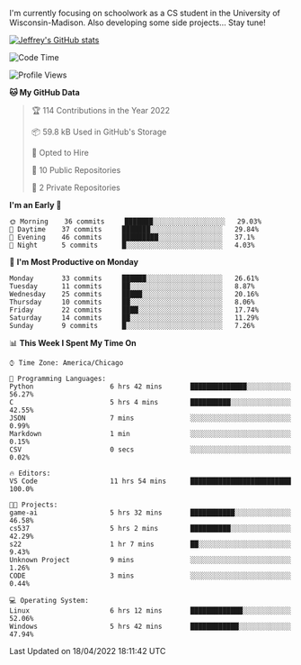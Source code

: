 

I'm currently focusing on schoolwork as a CS student in the University of Wisconsin-Madison.
Also developing some side projects...
Stay tune!

<!-- [![wakatime](https://wakatime.com/badge/user/99a12255-d5fa-4530-a56f-b1f6efe8669d.svg?style=for-the-badge)](https://wakatime.com/@99a12255-d5fa-4530-a56f-b1f6efe8669d) -->

[![Jeffrey's GitHub stats](https://github-readme-stats.vercel.app/api?username=slijeff&count_private=true&show_icons=true)](https://github.com/anuraghazra/github-readme-stats)

<!-- [![Jeffrey's wakatime stats](https://github-readme-stats.vercel.app/api/wakatime?username=slijeff&custom_title=Coding+Time+Last+Week)](https://github.com/slijeff/github-readme-stats) -->

<!-- [![Top Langs](https://github-readme-stats.vercel.app/api/top-langs/?username=slijeff&count_private=true&langs_count=8&hide=javascript&custom_title=Repo+Languages)](https://github.com/anuraghazra/github-readme-stats) -->

<!--START_SECTION:waka-->
![Code Time](http://img.shields.io/badge/Code%20Time-20%20hrs%2056%20mins-blue)

![Profile Views](http://img.shields.io/badge/Profile%20Views-128-blue)

**🐱 My GitHub Data** 

> 🏆 114 Contributions in the Year 2022
 > 
> 📦 59.8 kB Used in GitHub's Storage 
 > 
> 💼 Opted to Hire
 > 
> 📜 10 Public Repositories 
 > 
> 🔑 2 Private Repositories  
 > 
**I'm an Early 🐤** 

```text
🌞 Morning    36 commits     ███████░░░░░░░░░░░░░░░░░░   29.03% 
🌆 Daytime    37 commits     ███████░░░░░░░░░░░░░░░░░░   29.84% 
🌃 Evening    46 commits     █████████░░░░░░░░░░░░░░░░   37.1% 
🌙 Night      5 commits      █░░░░░░░░░░░░░░░░░░░░░░░░   4.03%

```
📅 **I'm Most Productive on Monday** 

```text
Monday       33 commits     ██████░░░░░░░░░░░░░░░░░░░   26.61% 
Tuesday      11 commits     ██░░░░░░░░░░░░░░░░░░░░░░░   8.87% 
Wednesday    25 commits     █████░░░░░░░░░░░░░░░░░░░░   20.16% 
Thursday     10 commits     ██░░░░░░░░░░░░░░░░░░░░░░░   8.06% 
Friday       22 commits     ████░░░░░░░░░░░░░░░░░░░░░   17.74% 
Saturday     14 commits     ██░░░░░░░░░░░░░░░░░░░░░░░   11.29% 
Sunday       9 commits      █░░░░░░░░░░░░░░░░░░░░░░░░   7.26%

```


📊 **This Week I Spent My Time On** 

```text
⌚︎ Time Zone: America/Chicago

💬 Programming Languages: 
Python                   6 hrs 42 mins       ██████████████░░░░░░░░░░░   56.27% 
C                        5 hrs 4 mins        ██████████░░░░░░░░░░░░░░░   42.55% 
JSON                     7 mins              ░░░░░░░░░░░░░░░░░░░░░░░░░   0.99% 
Markdown                 1 min               ░░░░░░░░░░░░░░░░░░░░░░░░░   0.15% 
CSV                      0 secs              ░░░░░░░░░░░░░░░░░░░░░░░░░   0.02%

🔥 Editors: 
VS Code                  11 hrs 54 mins      █████████████████████████   100.0%

🐱‍💻 Projects: 
game-ai                  5 hrs 32 mins       ███████████░░░░░░░░░░░░░░   46.58% 
cs537                    5 hrs 2 mins        ██████████░░░░░░░░░░░░░░░   42.29% 
s22                      1 hr 7 mins         ██░░░░░░░░░░░░░░░░░░░░░░░   9.43% 
Unknown Project          9 mins              ░░░░░░░░░░░░░░░░░░░░░░░░░   1.26% 
CODE                     3 mins              ░░░░░░░░░░░░░░░░░░░░░░░░░   0.44%

💻 Operating System: 
Linux                    6 hrs 12 mins       █████████████░░░░░░░░░░░░   52.06% 
Windows                  5 hrs 42 mins       ████████████░░░░░░░░░░░░░   47.94%

```


 Last Updated on 18/04/2022 18:11:42 UTC
<!--END_SECTION:waka-->
